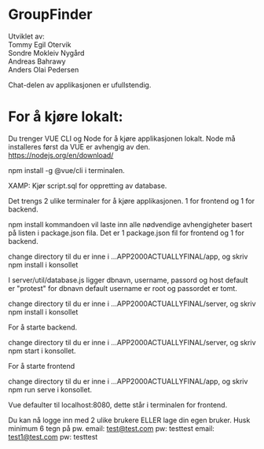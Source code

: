 # GroupFinder  
Utviklet av:  
Tommy Egil Otervik  
Sondre Mokleiv Nygård  
Andreas Bahrawy  
Anders Olai Pedersen  

Chat-delen av applikasjonen er ufullstendig.
# For å kjøre lokalt:

Du trenger VUE CLI og Node for å kjøre applikasjonen lokalt. 
Node må installeres først da VUE er avhengig av den.
https://nodejs.org/en/download/


npm install -g @vue/cli i terminalen. 


XAMP: Kjør script.sql for oppretting av database.

Det trengs 2 ulike terminaler for å kjøre applikasjonen.
1 for frontend og 1 for backend. 

npm install kommandoen vil laste inn alle nødvendige avhengigheter basert på listen i package.json fila. 
Det er 1 package.json fil for frontend og 1 for backend. 

change directory til du er inne i ...APP2000ACTUALLYFINAL/app,
og skriv npm install i konsollet

I server/util/database.js ligger dbnavn, username, passord og host
default er "protest" for dbnavn
default username er root og passordet er tomt. 

change directory til du er inne i ...APP2000ACTUALLYFINAL/server,
og skriv npm install i konsollet



For å starte backend.

change directory til du er inne i ...APP2000ACTUALLYFINAL/server,
og skriv npm start i konsollet.

For å starte frontend 

change directory til du er inne i ...APP2000ACTUALLYFINAL/app,
og skriv npm run serve i konsollet.

Vue defaulter til localhost:8080, dette står i terminalen for frontend.

Du kan nå logge inn med 2 ulike brukere ELLER lage din egen bruker. Husk minimum 6 tegn på pw. 
email: test@test.com pw: testtest
email: test1@test.com pw: testtest
